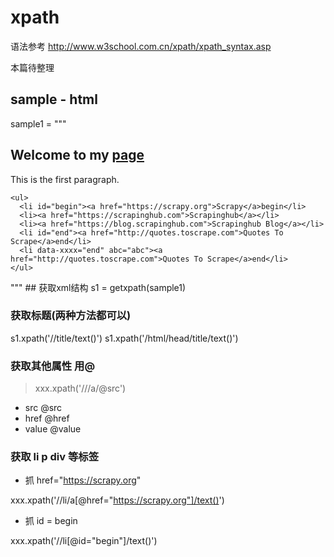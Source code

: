 

# xpath

语法参考 http://www.w3school.com.cn/xpath/xpath_syntax.asp

本篇待整理

## sample - html
sample1 = """<html>
  <head>
    <title>My page</title>
  </head>
  <body>
    <h2>Welcome to my <a href="#" src="x">page</a></h2>
    <p>This is the first paragraph.</p>
    <!-- this is the end -->



    <ul>
      <li id="begin"><a href="https://scrapy.org">Scrapy</a>begin</li>
      <li><a href="https://scrapinghub.com">Scrapinghub</a></li>
      <li><a href="https://blog.scrapinghub.com">Scrapinghub Blog</a></li>
      <li id="end"><a href="http://quotes.toscrape.com">Quotes To Scrape</a>end</li>
      <li data-xxxx="end" abc="abc"><a href="http://quotes.toscrape.com">Quotes To Scrape</a>end</li>
    </ul>
  </body>
</html>
"""
## 获取xml结构
s1 = getxpath(sample1)

### 获取标题(两种方法都可以)

s1.xpath('//title/text()')
s1.xpath('/html/head/title/text()')


###  获取其他属性 用@

> xxx.xpath('///a/@src')

+ src
@src
+ href
@href
+ value
@value

### 获取 li p div 等标签

+ 抓 href="https://scrapy.org"

xxx.xpath('//li/a[@href="https://scrapy.org"]/text()')

+ 抓 id = begin

xxx.xpath('//li[@id="begin"]/text()')
